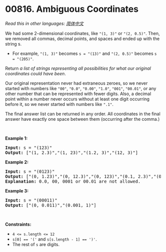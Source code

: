# 00816. Ambiguous Coordinates

  _Read this in other languages:_
    [_简体中文_](README.zh-CN.md)

<p>We had some 2-dimensional coordinates, like <code>&quot;(1, 3)&quot;</code> or <code>&quot;(2, 0.5)&quot;</code>. Then, we removed all commas, decimal points, and spaces and ended up with the string s.</p>

<ul>
	<li>For example, <code>&quot;(1, 3)&quot;</code> becomes <code>s = &quot;(13)&quot;</code> and <code>&quot;(2, 0.5)&quot;</code> becomes <code>s = &quot;(205)&quot;</code>.</li>
</ul>

<p>Return <em>a list of strings representing all possibilities for what our original coordinates could have been</em>.</p>

<p>Our original representation never had extraneous zeroes, so we never started with numbers like <code>&quot;00&quot;</code>, <code>&quot;0.0&quot;</code>, <code>&quot;0.00&quot;</code>, <code>&quot;1.0&quot;</code>, <code>&quot;001&quot;</code>, <code>&quot;00.01&quot;</code>, or any other number that can be represented with fewer digits. Also, a decimal point within a number never occurs without at least one digit occurring before it, so we never started with numbers like <code>&quot;.1&quot;</code>.</p>

<p>The final answer list can be returned in any order. All coordinates in the final answer have exactly one space between them (occurring after the comma.)</p>

<p>&nbsp;</p>
<p><strong>Example 1:</strong></p>

<pre>
<strong>Input:</strong> s = &quot;(123)&quot;
<strong>Output:</strong> [&quot;(1, 2.3)&quot;,&quot;(1, 23)&quot;,&quot;(1.2, 3)&quot;,&quot;(12, 3)&quot;]
</pre>

<p><strong>Example 2:</strong></p>

<pre>
<strong>Input:</strong> s = &quot;(0123)&quot;
<strong>Output:</strong> [&quot;(0, 1.23)&quot;,&quot;(0, 12.3)&quot;,&quot;(0, 123)&quot;,&quot;(0.1, 2.3)&quot;,&quot;(0.1, 23)&quot;,&quot;(0.12, 3)&quot;]
<strong>Explanation:</strong> 0.0, 00, 0001 or 00.01 are not allowed.
</pre>

<p><strong>Example 3:</strong></p>

<pre>
<strong>Input:</strong> s = &quot;(00011)&quot;
<strong>Output:</strong> [&quot;(0, 0.011)&quot;,&quot;(0.001, 1)&quot;]
</pre>

<p>&nbsp;</p>
<p><strong>Constraints:</strong></p>

<ul>
	<li><code>4 &lt;= s.length &lt;= 12</code></li>
	<li><code>s[0] == &#39;(&#39;</code> and <code>s[s.length - 1] == &#39;)&#39;</code>.</li>
	<li>The rest of <code>s</code> are digits.</li>
</ul>
